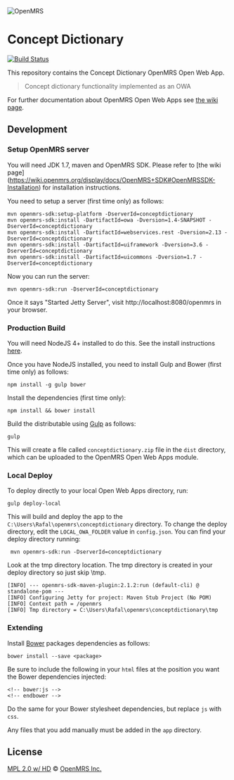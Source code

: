 <img src="https://cloud.githubusercontent.com/assets/668093/12567089/0ac42774-c372-11e5-97eb-00baf0fccc37.jpg" alt="OpenMRS"/>

# Concept Dictionary
[![Build Status](https://img.shields.io/travis/psbrandt/openmrs-owa-conceptdictionary/setup-testing.svg?style=flat-square)](https://travis-ci.org/psbrandt/openmrs-owa-conceptdictionary)

This repository contains the Concept Dictionary OpenMRS Open Web App.

> Concept dictionary functionality implemented as an OWA

For further documentation about OpenMRS Open Web Apps see [the wiki page](https://wiki.openmrs.org/display/docs/Open+Web+Apps+Module).

## Development

### Setup OpenMRS server

You will need JDK 1.7, maven and OpenMRS SDK. Please refer to [the wiki page] (https://wiki.openmrs.org/display/docs/OpenMRS+SDK#OpenMRSSDK-Installation) for installation instructions.

You need to setup a server (first time only) as follows:

````
mvn openmrs-sdk:setup-platform -DserverId=conceptdictionary
mvn openmrs-sdk:install -DartifactId=owa -Dversion=1.4-SNAPSHOT -DserverId=conceptdictionary
mvn openmrs-sdk:install -DartifactId=webservices.rest -Dversion=2.13 -DserverId=conceptdictionary
mvn openmrs-sdk:install -DartifactId=uiframework -Dversion=3.6 -DserverId=conceptdictionary
mvn openmrs-sdk:install -DartifactId=uicommons -Dversion=1.7 -DserverId=conceptdictionary
````

Now you can run the server:
````
mvn openmrs-sdk:run -DserverId=conceptdictionary
````
Once it says "Started Jetty Server", visit http://localhost:8080/openmrs in your browser.

### Production Build

You will need NodeJS 4+ installed to do this. See the install instructions [here](https://nodejs.org/en/download/package-manager/).

Once you have NodeJS installed, you need to install Gulp and Bower (first time only) as follows:
````
npm install -g gulp bower
````

Install the dependencies (first time only):

```
npm install && bower install
```

Build the distributable using [Gulp](http://gulpjs.com/) as follows:

````
gulp
````

This will create a file called `conceptdictionary.zip` file in the `dist` directory, which can be uploaded to the OpenMRS Open Web Apps module.

### Local Deploy

To deploy directly to your local Open Web Apps directory, run:

````
gulp deploy-local
````

This will build and deploy the app to the `C:\Users\Rafal\openmrs\conceptdictionary` directory. To change the deploy directory, edit the `LOCAL_OWA_FOLDER` value in `config.json`. You can find your deploy directory running:

````
 mvn openmrs-sdk:run -DserverId=conceptdictionary
````
Look at the tmp directory location. The tmp directory is created in your deploy directory so just skip \tmp.
````
[INFO] --- openmrs-sdk-maven-plugin:2.1.2:run (default-cli) @ standalone-pom ---
[INFO] Configuring Jetty for project: Maven Stub Project (No POM)
[INFO] Context path = /openmrs
[INFO] Tmp directory = C:\Users\Rafal\openmrs\conceptdictionary\tmp
````

### Extending

Install [Bower](http://bower.io/) packages dependencies as follows:

````
bower install --save <package>
````

Be sure to include the following in your `html` files at the position you want the Bower dependencies injected:

````
<!-- bower:js -->
<!-- endbower -->
````
Do the same for your Bower stylesheet dependencies, but replace `js` with `css`.

Any files that you add manually must be added in the `app` directory.

## License

[MPL 2.0 w/ HD](http://openmrs.org/license/) © [OpenMRS Inc.](http://www.openmrs.org/)
